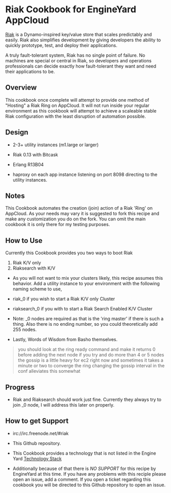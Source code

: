 Riak Cookbook for EngineYard AppCloud
=========

[Riak][1] is a Dynamo-inspired key/value store that scales predictably and easily. Riak also simplifies development by giving developers the ability to quickly prototype, test, and deploy their applications.

A truly fault-tolerant system, Riak has no single point of failure. No machines are special or central in Riak, so developers and operations professionals can decide exactly how fault-tolerant they want and need their applications to be.

Overview
--------

This cookbook once complete will attempt to provide one method of "Hosting" a Riak Ring on AppCloud.  It will not run inside your regular environment as this cookbook will attempt to achieve a scaleable stable Riak configuration with the least disruption of automation possible.

Design
--------

* 2-3+ utility instances (m1.large or larger)

* Riak 0.13 with Bitcask
* Erlang R13B04
* haproxy on each app instance listening on port 8098 directing to the utility instances.

Notes
--------

This Cookbook automates the creation (join) action of a Riak 'Ring' on AppCloud.  As your needs may vary it is suggested to fork this recipe and make any customization you do on the fork.  You can omit the main cookbook it is only there for my testing purposes.

How to Use
--------

Currently this Cookbook provides you two ways to boot Riak

1. Riak K/V only
2. Riaksearch with K/V

* As you will not want to mix your clusters likely, this recipe assumes this behavior.  Add a utility instance to your environment with the following naming scheme to use,

* riak_0 if you wish to start a Riak K/V only Cluster
* riaksearch_0 if you with to start a Riak Search Enabled K/V Cluster

* Note: _0 nodes are required as that is the 'ring master' if there is such a thing.  Also there is no ending number, so you could theoretically add 255 nodes.

* Lastly, Words of Wisdom from Basho themselves.

> you should look at the ring ready command and make it returns 0 before adding the next node
> if you try and do more than 4 or 5 nodes the gossip is a little heavy for ec2 right now
> and sometimes it takes a minute or two to converge the ring
> changing the gossip interval in the conf alleviates this somewhat


Progress
--------

* Riak and Riaksearch should work just fine.  Currently they always try to join _0 node, I will address this later on properly.

How to get Support
--------

* irc://irc.freenode.net/#riak
* This Github repository.
* This Cookbook provides a technology that is not listed in the Engine Yard [Technology Stack][2]

* Additionally because of that there is *NO SUPPORT* for this recipe by EngineYard at this time.  If you have any problems with this reciple please open an issue, add a comment.  If you open a ticket regarding this cookbook you will be directed to this Github repository to open an issue.


[1]: http://wiki.basho.com/display/RIAK/Riak
[2]: http://www.engineyard.com/products/technology/stack
